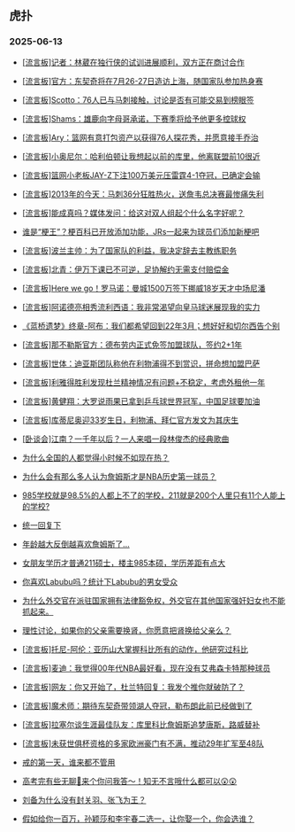 ## 虎扑 
### 2025-06-13

+ [[流言板]记者：林葳在独行侠的试训进展顺利，双方正在商讨合作](https://bbs.hupu.com/633162309.html)

+ [[流言板]官方：东契奇将在7月26-27日造访上海，随国家队参加热身赛](https://bbs.hupu.com/633162502.html)

+ [[流言板]Scotto：76人已与马刺接触，讨论是否有可能交易到榜眼签](https://bbs.hupu.com/633165390.html)

+ [[流言板]Shams：雄鹿向字母哥承诺，下赛季将给予他更多控球权](https://bbs.hupu.com/633163746.html)

+ [[流言板]Ary：篮网有意打包资产以获得76人探花秀，并愿意接手乔治](https://bbs.hupu.com/633165459.html)

+ [[流言板]小奥尼尔：哈利伯顿让我想起以前的库里，他离联盟前10很近](https://bbs.hupu.com/633162288.html)

+ [[流言板]篮网小老板JAY-Z下注100万美元压雷霆4-1夺冠，已确定会输](https://bbs.hupu.com/633165194.html)

+ [[流言板]2013年的今天：马刺36分狂胜热火，送詹韦总决赛最惨痛失利](https://bbs.hupu.com/633164566.html)

+ [[流言板]能成真吗？媒体发问：给这对双人组起个什么名字好呢？](https://bbs.hupu.com/633163170.html)

+ [谁是“梗王”？梗百科已开放添加功能，JRs一起来为球员们添加新梗吧](https://bbs.hupu.com/633162307.html)

+ [[流言板]波兰主帅：为了国家队的利益，我决定辞去主教练职务](https://bbs.hupu.com/633159736.html)

+ [[流言板]北青：伊万下课已不可逆，足协解约无需支付赔偿金](https://bbs.hupu.com/633160446.html)

+ [[流言板]Here we go！罗马诺：曼城1500万签下挪威18岁天才中场尼潘](https://bbs.hupu.com/633163772.html)

+ [[流言板]阿诺德亮相秀流利西语：我非常渴望向皇马球迷展现我的实力](https://bbs.hupu.com/633162784.html)

+ [《蓝桥遗梦》终章-阿布：我们都希望回到22年3月；想好好和切尔西告个别](https://bbs.hupu.com/633163603.html)

+ [[流言板]那不勒斯官方：德布劳内正式免签加盟球队，签约2+1年](https://bbs.hupu.com/633165256.html)

+ [[流言板]世体：迪亚斯团队称他在利物浦得不到赏识，拼命想加盟巴萨](https://bbs.hupu.com/633158804.html)

+ [[流言板]利雅得胜利发现杜兰精神情况有问题+不稳定，考虑外租他一年](https://bbs.hupu.com/633157674.html)

+ [[流言板]黄健翔：大罗说雨果已拿到乒乓球世界冠军，中国足球要加油](https://bbs.hupu.com/633158767.html)

+ [[流言板]库蒂尼奥迎33岁生日，利物浦、拜仁官方发文为其庆生](https://bbs.hupu.com/633161255.html)

+ [[卧谈会]江南？一千年以后？一人来唱一段林俊杰的经典歌曲](https://bbs.hupu.com/633163467.html)

+ [为什么全国的人都觉得小时候不如现在热？](https://bbs.hupu.com/633162605.html)

+ [为什么会有那么多人认为詹姆斯才是NBA历史第一球员？](https://bbs.hupu.com/633162342.html)

+ [985学校就是98.5%的人都上不了的学校，211就是200个人里只有11个人能上的学校?](https://bbs.hupu.com/633163167.html)

+ [统一回复下](https://bbs.hupu.com/633163290.html)

+ [年龄越大反倒越喜欢詹姆斯了…](https://bbs.hupu.com/633162751.html)

+ [女朋友学历才普通211硕士，楼主985本硕，学历差距有点大](https://bbs.hupu.com/633162182.html)

+ [你喜欢Labubu吗？统计下Labubu的男女受众](https://bbs.hupu.com/633165158.html)

+ [为什么外交官在派驻国家拥有法律豁免权，外交官在其他国家强奸妇女也不能抓起来。](https://bbs.hupu.com/633163799.html)

+ [理性讨论，如果你的父亲需要换肾，你愿意把肾换给父亲么？](https://bbs.hupu.com/633162888.html)

+ [[流言板]托尼-阿伦：亚历山大掌握科比所有的动作，他研究过科比](https://bbs.hupu.com/633165673.html)

+ [[流言板]麦迪：我觉得00年代NBA最好看，现在没有艾弗森卡特那种球员](https://bbs.hupu.com/633165730.html)

+ [[流言板]网友：你又开始了，杜兰特回复：我发个推你就破防了？](https://bbs.hupu.com/633165516.html)

+ [[流言板]魔术师：期待东契奇带领湖人夺冠，勒布朗此前已经做到了](https://bbs.hupu.com/633165195.html)

+ [[流言板]拉塞尔谈生涯最佳队友：库里科比詹姆斯追梦唐斯，路威替补](https://bbs.hupu.com/633164299.html)

+ [[流言板]未获世俱杯资格的多家欧洲豪门有不满，推动29年扩军至48队](https://bbs.hupu.com/633160699.html)

+ [戒的第一天，谁来都不管用](https://bbs.hupu.com/633163560.html)

+ [高考完有些无聊🥱来个你问我答～！知无不言哦什么都可以😲😲](https://bbs.hupu.com/633165660.html)

+ [刘备为什么没有封关羽、张飞为王？](https://bbs.hupu.com/633163149.html)

+ [假如给你一百万，孙颖莎和李宇春二选一，让你娶一个，你会选谁？](https://bbs.hupu.com/633164305.html)

